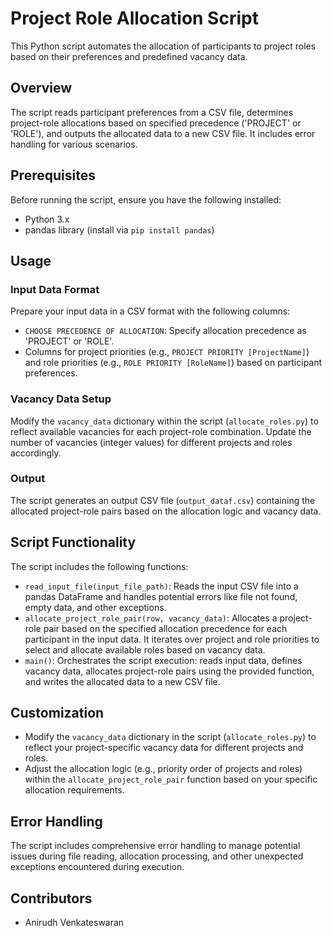 # Project Role Allocation Script

This Python script automates the allocation of participants to project roles based on their preferences and predefined vacancy data.

## Overview

The script reads participant preferences from a CSV file, determines project-role allocations based on specified precedence ('PROJECT' or 'ROLE'), and outputs the allocated data to a new CSV file. It includes error handling for various scenarios.

## Prerequisites

Before running the script, ensure you have the following installed:

- Python 3.x
- pandas library (install via `pip install pandas`)

## Usage

### Input Data Format

Prepare your input data in a CSV format with the following columns:

- `CHOOSE PRECEDENCE OF ALLOCATION`: Specify allocation precedence as 'PROJECT' or 'ROLE'.
- Columns for project priorities (e.g., `PROJECT PRIORITY [ProjectName]`) and role priorities (e.g., `ROLE PRIORITY [RoleName]`) based on participant preferences.

### Vacancy Data Setup

Modify the `vacancy_data` dictionary within the script (`allocate_roles.py`) to reflect available vacancies for each project-role combination. Update the number of vacancies (integer values) for different projects and roles accordingly.

### Output

The script generates an output CSV file (`output_dataf.csv`) containing the allocated project-role pairs based on the allocation logic and vacancy data.

## Script Functionality

The script includes the following functions:

- `read_input_file(input_file_path)`: Reads the input CSV file into a pandas DataFrame and handles potential errors like file not found, empty data, and other exceptions.
- `allocate_project_role_pair(row, vacancy_data)`: Allocates a project-role pair based on the specified allocation precedence for each participant in the input data. It iterates over project and role priorities to select and allocate available roles based on vacancy data.
- `main()`: Orchestrates the script execution: reads input data, defines vacancy data, allocates project-role pairs using the provided function, and writes the allocated data to a new CSV file.

## Customization

- Modify the `vacancy_data` dictionary in the script (`allocate_roles.py`) to reflect your project-specific vacancy data for different projects and roles.
- Adjust the allocation logic (e.g., priority order of projects and roles) within the `allocate_project_role_pair` function based on your specific allocation requirements.

## Error Handling

The script includes comprehensive error handling to manage potential issues during file reading, allocation processing, and other unexpected exceptions encountered during execution.

## Contributors

- Anirudh Venkateswaran
